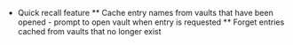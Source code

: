 * Quick recall feature
** Cache entry names from vaults that have been opened - prompt to open vault when entry is requested
** Forget entries cached from vaults that no longer exist
